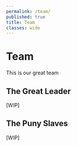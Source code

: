 ```yaml
---
permalink: /team/
published: true
title: Team
classes: wide
---
```

# Team

This is our great team

## The Great Leader

[WIP]

## The Puny Slaves

[WIP]
